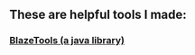 <head>
</head>
<body>
<h2> These are helpful tools I made: </h2>
<h3> <a href = https://github.com/Blaze8834/blaze8834.github.io/blob/main/coding/BlazeTools%201.2.jar?raw=true> BlazeTools (a java library) </a> <h1>
